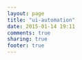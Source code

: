 ```yaml
---
layout: page
title: "ui-automation"
date: 2015-01-14 19:11
comments: true
sharing: true
footer: true
---
```

